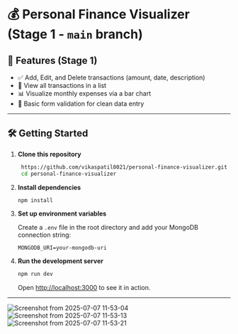 # 💰 Personal Finance Visualizer (Stage 1 - `main` branch)

## 🚀 Features (Stage 1)

* ✅ Add, Edit, and Delete transactions (amount, date, description)
* 📄 View all transactions in a list
* 📊 Visualize monthly expenses via a bar chart
* 🧾 Basic form validation for clean data entry

---

## 🛠️ Getting Started

1. **Clone this repository**

   ```bash
    https://github.com/vikaspatil0021/personal-finance-visualizer.git
    cd personal-finance-visualizer
   ```

2. **Install dependencies**

   ```bash
   npm install
   ```

3. **Set up environment variables**

   Create a `.env` file in the root directory and add your MongoDB connection string:

   ```
   MONGODB_URI=your-mongodb-uri
   ```

4. **Run the development server**

   ```bash
   npm run dev
   ```

   Open [http://localhost:3000](http://localhost:3000) to see it in action.

---

![Screenshot from 2025-07-07 11-53-04](https://github.com/user-attachments/assets/f622fd48-5181-4c34-a55c-b83f75eb05c4)
![Screenshot from 2025-07-07 11-53-13](https://github.com/user-attachments/assets/edacb817-c114-455c-b44c-dafa84421a4f)
![Screenshot from 2025-07-07 11-53-21](https://github.com/user-attachments/assets/edef88c6-a805-4cc5-9d0f-b15c232f2f3e)
